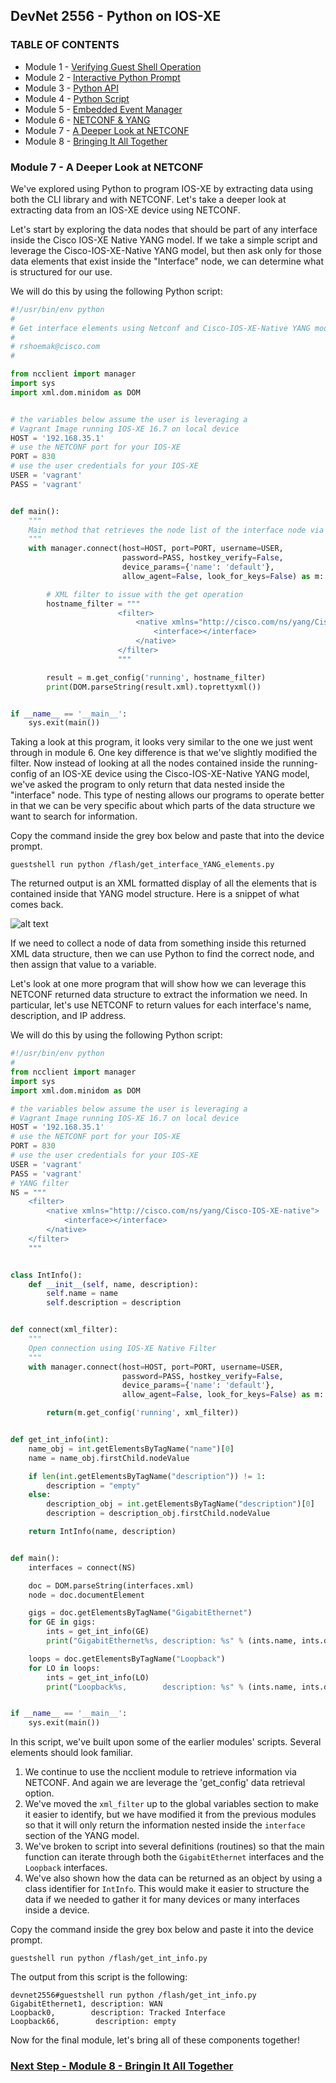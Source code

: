 ## DevNet 2556 - Python on IOS-XE

### TABLE OF CONTENTS
* Module 1 - [Verifying Guest Shell Operation](Module1.md)
* Module 2 - [Interactive Python Prompt](Module2.md)
* Module 3 - [Python API](Module3.md)
* Module 4 - [Python Script](Module4.md)
* Module 5 - [Embedded Event Manager](Module5.md)
* Module 6 - [NETCONF & YANG](Module6.md)
* Module 7 - [A Deeper Look at NETCONF](module7.md)
* Module 8 - [Bringing It All Together](Module8.md)


### Module 7 - A Deeper Look at NETCONF

We've explored using Python to program IOS-XE by extracting data using both the CLI library and with NETCONF.  Let's take a deeper look at extracting data from an IOS-XE device using NETCONF.

Let's start by exploring the data nodes that should be part of any interface inside the Cisco IOS-XE Native YANG model.   If we take a simple script and leverage the Cisco-IOS-XE-Native YANG model, but then ask only for those data elements that exist inside the "Interface" node, we can determine what is structured for our use.  

We will do this by using the following Python script:

```python
#!/usr/bin/env python
#
# Get interface elements using Netconf and Cisco-IOS-XE-Native YANG model
#
# rshoemak@cisco.com
#

from ncclient import manager
import sys
import xml.dom.minidom as DOM


# the variables below assume the user is leveraging a
# Vagrant Image running IOS-XE 16.7 on local device
HOST = '192.168.35.1'
# use the NETCONF port for your IOS-XE
PORT = 830
# use the user credentials for your IOS-XE
USER = 'vagrant'
PASS = 'vagrant'


def main():
    """
    Main method that retrieves the node list of the interface node via NETCONF.
    """
    with manager.connect(host=HOST, port=PORT, username=USER,
                         password=PASS, hostkey_verify=False,
                         device_params={'name': 'default'},
                         allow_agent=False, look_for_keys=False) as m:

        # XML filter to issue with the get operation
        hostname_filter = """
                        <filter>
                            <native xmlns="http://cisco.com/ns/yang/Cisco-IOS-XE-native">
                                <interface></interface>
                            </native>
                        </filter>
                        """

        result = m.get_config('running', hostname_filter)
        print(DOM.parseString(result.xml).toprettyxml())


if __name__ == '__main__':
    sys.exit(main())
```
    
Taking a look at this program, it looks very similar to the one we just went through in module 6.  One key difference is that we've slightly modified the filter.  Now instead of looking at all the nodes contained inside the running-config of an IOS-XE device using the Cisco-IOS-XE-Native YANG model, we've asked the program to only return that data nested inside the "interface" node.  This type of nesting allows our programs to operate better in that we can be very specific about which parts of the data structure we want to search for information.  

Copy the command inside the grey box below and paste that into the device prompt.

```
guestshell run python /flash/get_interface_YANG_elements.py
```
The returned output is an XML formatted display of all the elements that is contained inside that YANG model structure.  Here is a snippet of what comes back.

![alt text](images/get_interface_YANG_elements_output.png)

If we need to collect a node of data from something inside this returned XML data structure, then we can use Python to find the correct node, and then assign that value to a variable.  

Let's look at one more program that will show how we can leverage this NETCONF returned data structure to extract the information we need.  In particular, let's use NETCONF to return values for each interface's name, description, and IP address.  

We will do this by using the following Python script:

```python
#!/usr/bin/env python
#
from ncclient import manager
import sys
import xml.dom.minidom as DOM

# the variables below assume the user is leveraging a
# Vagrant Image running IOS-XE 16.7 on local device
HOST = '192.168.35.1'
# use the NETCONF port for your IOS-XE
PORT = 830
# use the user credentials for your IOS-XE
USER = 'vagrant'
PASS = 'vagrant'
# YANG filter
NS = """
    <filter>
        <native xmlns="http://cisco.com/ns/yang/Cisco-IOS-XE-native">
            <interface></interface>
        </native>
    </filter>
    """


class IntInfo():
    def __init__(self, name, description):
        self.name = name
        self.description = description


def connect(xml_filter):
    """
    Open connection using IOS-XE Native Filter
    """
    with manager.connect(host=HOST, port=PORT, username=USER,
                         password=PASS, hostkey_verify=False,
                         device_params={'name': 'default'},
                         allow_agent=False, look_for_keys=False) as m:

        return(m.get_config('running', xml_filter))


def get_int_info(int):
    name_obj = int.getElementsByTagName("name")[0]
    name = name_obj.firstChild.nodeValue

    if len(int.getElementsByTagName("description")) != 1:
        description = "empty"
    else:
        description_obj = int.getElementsByTagName("description")[0]
        description = description_obj.firstChild.nodeValue

    return IntInfo(name, description)


def main():
    interfaces = connect(NS)

    doc = DOM.parseString(interfaces.xml)
    node = doc.documentElement

    gigs = doc.getElementsByTagName("GigabitEthernet")
    for GE in gigs:
        ints = get_int_info(GE)
        print("GigabitEthernet%s, description: %s" % (ints.name, ints.description))

    loops = doc.getElementsByTagName("Loopback")
    for LO in loops:
        ints = get_int_info(LO)
        print("Loopback%s,        description: %s" % (ints.name, ints.description))


if __name__ == '__main__':
    sys.exit(main())
``` 
In this script, we've built upon some of the earlier modules' scripts.  Several elements should look familiar.  

1. We continue to use the ncclient module to retrieve information via NETCONF.  And again we are leverage the 'get_config' data retrieval option.
2. We've moved the `xml_filter` up to the global variables section to make it easier to identify, but we have modified it from the previous modules so that it will only return the information nested inside the `interface` section of the YANG model.
3. We've broken to script into several definitions (routines) so that the main function can iterate through both the `GigabitEthernet` interfaces and the `Loopback` interfaces.  
4. We've also shown how the data can be returned as an object by using a class identifier for `IntInfo`.  This would make it easier to structure the data if we needed to gather it for many devices or many interfaces inside a device.

Copy the command inside the grey box below and paste it into the device prompt.

```
guestshell run python /flash/get_int_info.py
```
The output from this script is the following:

```
devnet2556#guestshell run python /flash/get_int_info.py
GigabitEthernet1, description: WAN
Loopback0,        description: Tracked Interface
Loopback66,        description: empty
```


Now for the final module, let's bring all of these components together!

### [Next Step - Module 8 - Bringin It All Together](Module8.md)

